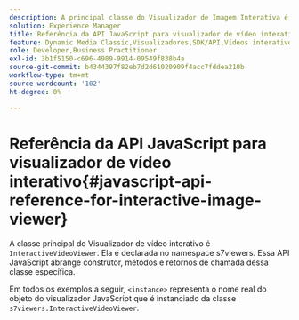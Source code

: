 ```yaml
---
description: A principal classe do Visualizador de Imagem Interativa é o InterativeVideoViewer. Ela é declarada no namespace s7viewers. Essa API JavaScript abrange construtor, métodos e retornos de chamada dessa classe específica.
solution: Experience Manager
title: Referência da API JavaScript para visualizador de vídeo interativo
feature: Dynamic Media Classic,Visualizadores,SDK/API,Vídeos interativos
role: Developer,Business Practitioner
exl-id: 3b1f5150-c696-4989-9914-09549f838b4a
source-git-commit: b4344397f82eb7d2d61020909f4acc7fddea210b
workflow-type: tm+mt
source-wordcount: '102'
ht-degree: 0%

---
```


# Referência da API JavaScript para visualizador de vídeo interativo{#javascript-api-reference-for-interactive-image-viewer}

A classe principal do Visualizador de vídeo interativo é `InteractiveVideoViewer`. Ela é declarada no namespace s7viewers. Essa API JavaScript abrange construtor, métodos e retornos de chamada dessa classe específica.

Em todos os exemplos a seguir, `<instance>` representa o nome real do objeto do visualizador JavaScript que é instanciado da classe `s7viewers.InteractiveVideoViewer`.
